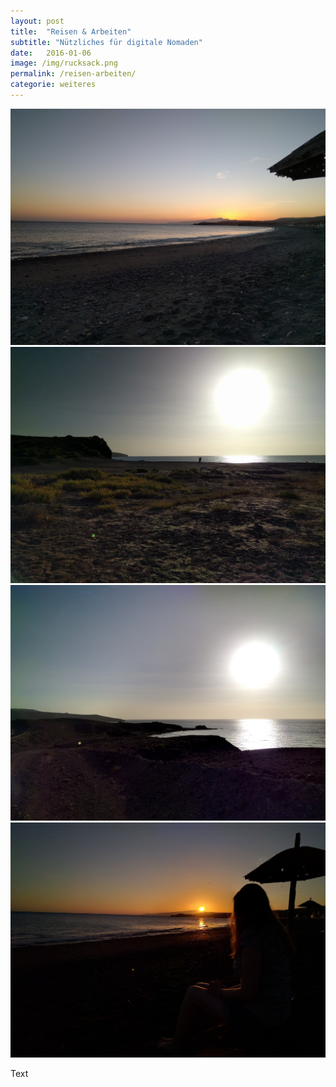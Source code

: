 ```yaml
---
layout: post
title:  "Reisen & Arbeiten"
subtitle: "Nützliches für digitale Nomaden"
date:   2016-01-06
image: /img/rucksack.png
permalink: /reisen-arbeiten/
categorie: weiteres
---
```




<div class="container-gallery">
<div><img src="/img/fuerte-5.jpg" alt></div>
<div><img src="/img/fuerte-3.jpg" alt></div>
<div><img src="/img/fuerte-2.jpg" alt></div>
<div><img src="/img/fuerte-4.jpg" alt></div>
</div>

Text
